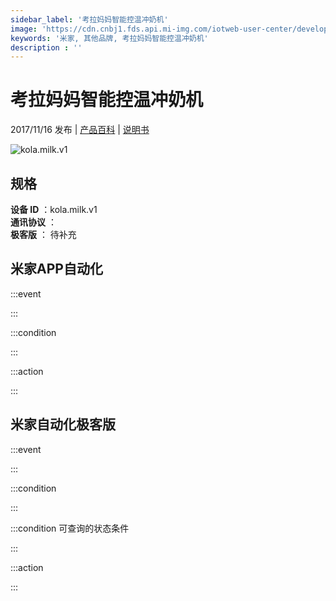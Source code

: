 ```yaml
---
sidebar_label: '考拉妈妈智能控温冲奶机'
image: 'https://cdn.cnbj1.fds.api.mi-img.com/iotweb-user-center/developer_1678870889327PtrYj4sw.png?GalaxyAccessKeyId=AKVGLQWBOVIRQ3XLEW&Expires=9223372036854775807&Signature=hSHAhT+ua1QuAWrEclkk2Ivo/gY='
keywords: '米家, 其他品牌, 考拉妈妈智能控温冲奶机'
description : ''
---
```

# 考拉妈妈智能控温冲奶机

2017/11/16 发布 | [产品百科](https://home.mi.com/webapp/content/baike/product/index.html?model=kola.milk.v1/) | [说明书](https://home.mi.com/views/introduction.html?model=kola.milk.v1&region=cn)

![kola.milk.v1](https://cdn.cnbj1.fds.api.mi-img.com/iotweb-user-center/developer_1678870889327PtrYj4sw.png?GalaxyAccessKeyId=AKVGLQWBOVIRQ3XLEW&Expires=9223372036854775807&Signature=hSHAhT+ua1QuAWrEclkk2Ivo/gY=)

## 规格  
> 
**设备 ID** ：kola.milk.v1  
**通讯协议** ：  
**极客版**  ： 待补充 


## 米家APP自动化  

:::event  

:::

:::condition  

:::

:::action   

:::

## 米家自动化极客版  

:::event  

:::

:::condition  

:::

:::condition 可查询的状态条件  

:::

:::action  

:::

        
